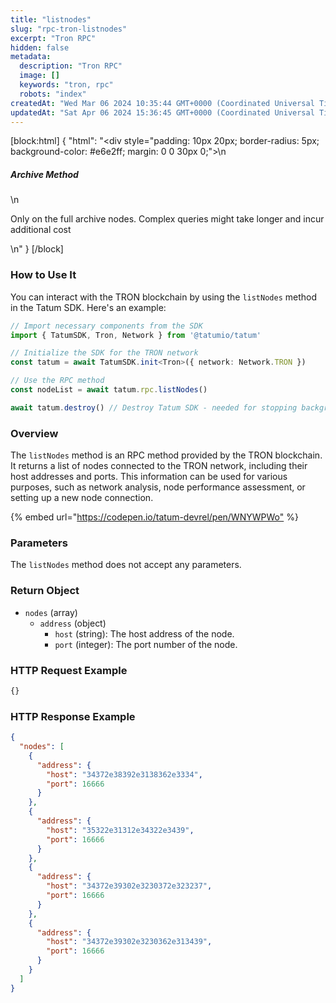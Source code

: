 ```yaml
---
title: "listnodes"
slug: "rpc-tron-listnodes"
excerpt: "Tron RPC"
hidden: false
metadata: 
  description: "Tron RPC"
  image: []
  keywords: "tron, rpc"
  robots: "index"
createdAt: "Wed Mar 06 2024 10:35:44 GMT+0000 (Coordinated Universal Time)"
updatedAt: "Sat Apr 06 2024 15:36:45 GMT+0000 (Coordinated Universal Time)"
---
```

[block:html]
{
  "html": "<div style=\"padding: 10px 20px; border-radius: 5px; background-color: #e6e2ff; margin: 0 0 30px 0;\">\n  <h5>Archive Method</h5>\n  <p>Only on the full archive nodes. Complex queries might take longer and incur additional cost</p>\n</div>"
}
[/block]


### How to Use It

You can interact with the TRON blockchain by using the `listNodes` method in the Tatum SDK. Here's an example:



```typescript
// Import necessary components from the SDK
import { TatumSDK, Tron, Network } from '@tatumio/tatum'

// Initialize the SDK for the TRON network
const tatum = await TatumSDK.init<Tron>({ network: Network.TRON })

// Use the RPC method
const nodeList = await tatum.rpc.listNodes()

await tatum.destroy() // Destroy Tatum SDK - needed for stopping background jobs
```



### Overview

The `listNodes` method is an RPC method provided by the TRON blockchain. It returns a list of nodes connected to the TRON network, including their host addresses and ports. This information can be used for various purposes, such as network analysis, node performance assessment, or setting up a new node connection.

{% embed url="<https://codepen.io/tatum-devrel/pen/WNYWPWo"> %}

### Parameters

The `listNodes` method does not accept any parameters.

### Return Object

- `nodes` (array)
  - `address` (object)
    - `host` (string): The host address of the node.
    - `port` (integer): The port number of the node.

### HTTP Request Example

```bash
{}
```

### HTTP Response Example

```json
{
  "nodes": [
    {
      "address": {
        "host": "34372e38392e3138362e3334",
        "port": 16666
      }
    },
    {
      "address": {
        "host": "35322e31312e34322e3439",
        "port": 16666
      }
    },
    {
      "address": {
        "host": "34372e39302e3230372e323237",
        "port": 16666
      }
    },
    {
      "address": {
        "host": "34372e39302e3230362e313439",
        "port": 16666
      }
    }
  ]
}
```

